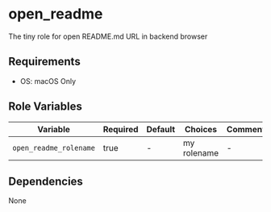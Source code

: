 # open_readme

The tiny role for open README.md URL in backend browser

## Requirements

- OS: macOS Only

## Role Variables

| Variable               | Required | Default | Choices     | Comments |
|------------------------|----------|---------|-------------|----------|
| `open_readme_rolename` | true     | -       | my rolename | -        |

## Dependencies

None
